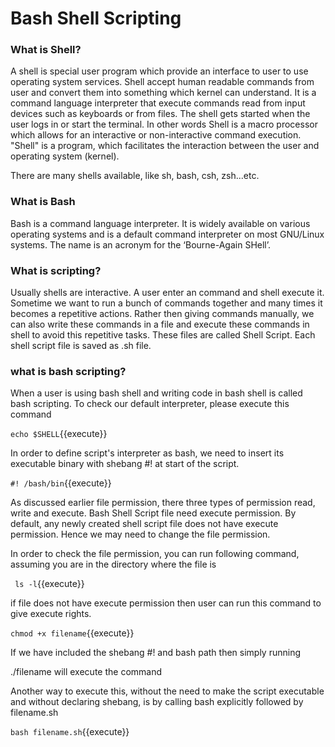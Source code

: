 # Bash Shell Scripting

### What is Shell?

A shell is special user program which provide an interface to user to use operating system services. Shell accept human readable commands from user and convert them into something which kernel can understand. It is a command language interpreter that execute commands read from input devices such as keyboards or from files. The shell gets started when the user logs in or start the terminal. In other words Shell is a macro processor which allows for an interactive or non-interactive command execution. "Shell" is a program, which facilitates the interaction between the user and operating system (kernel). 

There are many shells available, like sh, bash, csh, zsh...etc.


### What is Bash

Bash is a command language interpreter. It is widely available on various operating systems and is a default command interpreter on most GNU/Linux systems. The name is an acronym for the ‘Bourne-Again SHell’.

###  What is scripting?

Usually shells are interactive. A user enter an command and shell execute it. Sometime we want to run a bunch of commands together and many times it becomes a repetitive actions. Rather then giving commands manually, we can also write these commands in a file and execute these commands in shell to avoid this repetitive tasks. These files are called Shell Script. Each shell script file is saved as .sh file.

### what is bash scripting?

When a user is using bash shell and writing code in bash shell is called bash scripting. To check our default interpreter, please execute this command

`echo $SHELL`{{execute}}

In order to define script's interpreter as bash, we need to insert its executable binary with shebang #! at start of the script.

`#! /bash/bin`{{execute}}

As discussed earlier file permission, there three types of permission read, write and execute. Bash Shell Script file need execute permission. By default, any newly created shell script file does not have execute permission. Hence we may need to change the file permission.

In order to check the file permission, you can run following command, assuming you are in the directory where the file is 

` ls -l`{{execute}}

if file does not have execute permission then user can run this command to give execute rights.

` chmod +x filename `{{execute}}

If we have included the shebang #! and bash path then simply running

./filename will execute the command

Another way to execute this, without the need to make the script executable and without declaring shebang, is by calling bash explicitly followed by filename.sh


`bash filename.sh`{{execute}}



